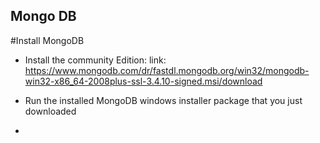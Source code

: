## Mongo DB
#Install MongoDB
- Install the community Edition:
link: https://www.mongodb.com/dr/fastdl.mongodb.org/win32/mongodb-win32-x86_64-2008plus-ssl-3.4.10-signed.msi/download
- Run the installed MongoDB windows installer package that you just downloaded

- 